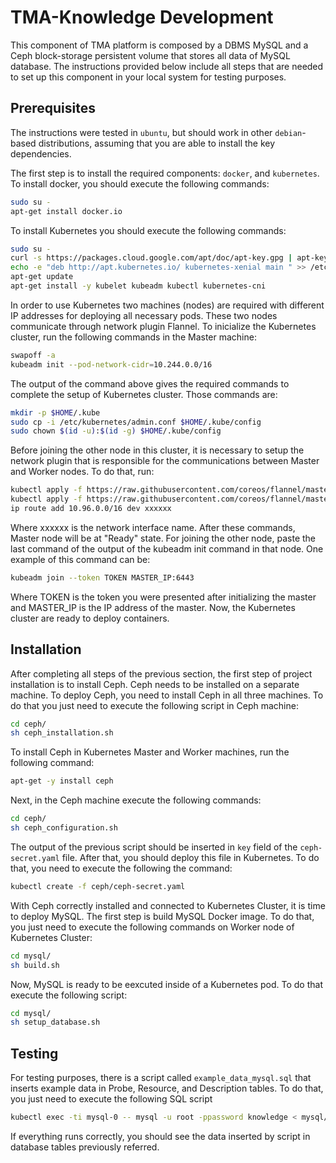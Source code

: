 # TMA-Knowledge Development
This component of TMA platform is composed by a DBMS MySQL and a Ceph block-storage persistent volume that stores all data of MySQL database.
The instructions provided below include all steps that are needed to set up this component in your local system for testing purposes.

## Prerequisites
The instructions were tested in `ubuntu`, but should work in other `debian`-based distributions, assuming that you are able to install the key dependencies.

The first step is to install the required components: `docker`, and `kubernetes`.
To install docker, you should execute the following commands:
```sh
sudo su -
apt-get install docker.io
```
To install Kubernetes you should execute the following commands:

```sh
sudo su -
curl -s https://packages.cloud.google.com/apt/doc/apt-key.gpg | apt-key add 
echo -e "deb http://apt.kubernetes.io/ kubernetes-xenial main " >> /etc/apt/sources.list.d/kubernetes.list
apt-get update
apt-get install -y kubelet kubeadm kubectl kubernetes-cni
```

In order to use Kubernetes two machines (nodes) are required with different IP addresses for deploying all necessary pods.
These two nodes communicate through network plugin Flannel.
To inicialize the Kubernetes cluster, run the following commands in the Master machine:

```sh
swapoff -a
kubeadm init --pod-network-cidr=10.244.0.0/16
```

The output of the command above gives the required commands to complete the setup of Kubernetes cluster. Those commands are:

```sh
mkdir -p $HOME/.kube
sudo cp -i /etc/kubernetes/admin.conf $HOME/.kube/config
sudo chown $(id -u):$(id -g) $HOME/.kube/config
```


Before joining the other node in this cluster, it is necessary to setup the network plugin that is responsible for the communications between Master and Worker nodes.
To do that, run:

```sh
kubectl apply -f https://raw.githubusercontent.com/coreos/flannel/master/Documentation/kube-flannel.yml
kubectl apply -f https://raw.githubusercontent.com/coreos/flannel/master/Documentation/k8s-manifests/kube-flannel-rbac.yml
ip route add 10.96.0.0/16 dev xxxxxx
```

Where xxxxxx is the network interface name.
After these commands, Master node will be at "Ready" state. For joining the other node, paste the last command of the output of the kubeadm init command in that node. One example of this command can be:
```sh
kubeadm join --token TOKEN MASTER_IP:6443
```

Where TOKEN is the token you were presented after initializing the master and MASTER_IP is the IP address of the master.
Now, the Kubernetes cluster are ready to deploy containers.


## Installation

After completing all steps of the previous section, the first step of project installation is to install  Ceph. Ceph needs to be installed on a separate machine. To deploy Ceph, you need to install Ceph in all three machines. To do that you just need to execute the following script in Ceph machine:
```sh
cd ceph/
sh ceph_installation.sh
```
To install Ceph in Kubernetes Master and Worker machines, run the following command:
```sh
apt-get -y install ceph
```
Next, in the Ceph machine execute the following commands:
```sh
cd ceph/
sh ceph_configuration.sh
```
The output of the previous script should be inserted in `key` field of the `ceph-secret.yaml` file. 
After that, you should deploy this file in Kubernetes. To do that, you need to execute the following the command:
```sh
kubectl create -f ceph/ceph-secret.yaml
```
With Ceph correctly installed and connected to Kubernetes Cluster, it is time to deploy MySQL. The first step is build MySQL Docker image. To do that, you just need to execute the following commands on Worker node of Kubernetes Cluster:

```sh
cd mysql/
sh build.sh
```
Now, MySQL is ready to be eexcuted inside of a Kubernetes pod. To do that execute the following script:
```sh
cd mysql/
sh setup_database.sh
```

## Testing
For testing purposes, there is a script called `example_data_mysql.sql` that inserts example data in Probe, Resource, and Description tables.
To do that, you just need to execute the following SQL script
```sh
kubectl exec -ti mysql-0 -- mysql -u root -ppassword knowledge < mysql/example_data_mysql.sql
```
If everything runs correctly, you should see the data inserted by script in database tables previously referred.

